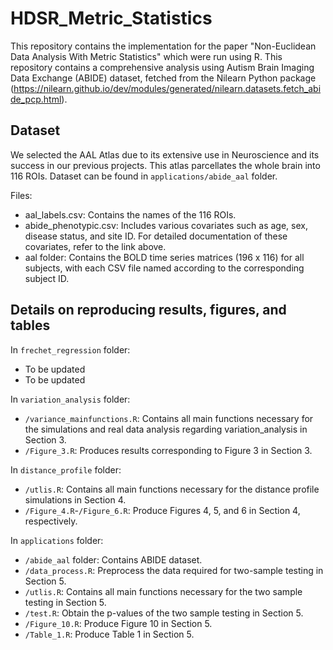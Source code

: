 # HDSR_Metric_Statistics

This repository contains the implementation for the paper "Non-Euclidean Data Analysis With Metric Statistics" which were run using R. This repository contains a comprehensive analysis using Autism Brain Imaging Data Exchange (ABIDE) dataset, fetched from the Nilearn Python package (https://nilearn.github.io/dev/modules/generated/nilearn.datasets.fetch_abide_pcp.html). 

## Dataset
We selected the AAL Atlas due to its extensive use in Neuroscience and its success in our previous projects. This atlas parcellates the whole brain into 116 ROIs.
Dataset can be found in `applications/abide_aal` folder.

Files: 
- aal_labels.csv: Contains the names of the 116 ROIs.
- abide_phenotypic.csv: Includes various covariates such as age, sex, disease status, and site ID. For detailed documentation of these covariates, refer to the link above.
- aal folder: Contains the BOLD time series matrices (196 x 116) for all subjects, with each CSV file named according to the corresponding subject ID.

## Details on reproducing results, figures, and tables

In `frechet_regression` folder:
* To be updated
* To be updated

In `variation_analysis` folder:
* `/variance_mainfunctions.R`: Contains all main functions necessary for the simulations and real data analysis regarding variation_analysis in Section 3.
* `/Figure_3.R`: Produces results corresponding to Figure 3 in Section 3.

In `distance_profile` folder:
* `/utlis.R`: Contains all main functions necessary for the distance profile simulations in Section 4.
* `/Figure_4.R`-`/Figure_6.R`: Produce Figures 4, 5, and 6 in Section 4, respectively.

In `applications` folder:
* `/abide_aal` folder: Contains ABIDE dataset.
* `/data_process.R`: Preprocess the data required for two-sample testing in Section 5.
* `/utlis.R`: Contains all main functions necessary for the two sample testing in Section 5.
* `/test.R`: Obtain the p-values of the two sample testing in Section 5.
* `/Figure_10.R`: Produce Figure 10 in Section 5.
* `/Table_1.R`: Produce Table 1 in Section 5.
